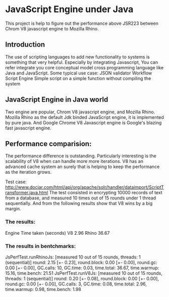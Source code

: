 JavaScript Engine under Java
======================
This project is help to figure out the performance above JSR223 between Chrom V8 javascript engine to Mozilla Rhino.

## Introduction
The use of scripting languages to add new functionality to systems is something that very helpful. Especially by integrating Javascript, You can refer integrate you core conceptual model cross programming language like Java and JavaScript. 
Some typical use case:
JSON validator
Workflow Script Engine
Simple script on a simple function without compiling the system


## JavaScript Engine in Java world
Two engine are popular, Chrom V8 javascript engine, and Mozilla Rhino.
Mozilla Rhino as the default Jdk binded JavaScript engine, it is implemented by pure java. And Google Chrome V8 Javascript engine is Google's  blazing fast javascript engine.

 
## Performance comparision:
The performance difference is outstanding. Particularly interesting is the scalability of V8 when can handle more more iterations. V8 has an advanced cache system an surely that is helping to keep the performance as the iteration grows.

Test case: http://www.docjar.com/html/api/org/apache/solr/handler/dataimport/ScriptTransformer.java.html
The test consisted in encrypting 10000 records of text from a database, and measured 10 times out of 15 rounds under 1 thread sequentially.
And from the following results show that V8 wins by a big margin.

### The results: 
Engine	Time taken (seconds)
V8	    2.96
Rhino	36.67

### The results in bentchmarks:
JsPerfTest.runRhinoJs: [measured 10 out of 15 rounds, threads: 1 (sequential)]
 round: 2.15 [+- 0.23], round.block: 0.00 [+- 0.00], round.gc: 0.00 [+- 0.00], GC.calls: 10, GC.time: 0.03, time.total: 36.67, time.warmup: 15.16, time.bench: 21.51
JsPerfTest.runV8Js: [measured 10 out of 15 rounds, threads: 1 (sequential)]
 round: 0.20 [+- 0.08], round.block: 0.00 [+- 0.00], round.gc: 0.00 [+- 0.00], GC.calls: 3, GC.time: 0.08, time.total: 2.96, time.warmup: 0.98, time.bench: 1.98


